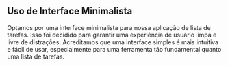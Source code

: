 ## Uso de Interface Minimalista

Optamos por uma interface minimalista para nossa aplicação de lista de tarefas. Isso foi decidido para garantir uma experiência de usuário limpa e livre de distrações. Acreditamos que uma interface simples é mais intuitiva e fácil de usar, especialmente para uma ferramenta tão fundamental quanto uma lista de tarefas.
